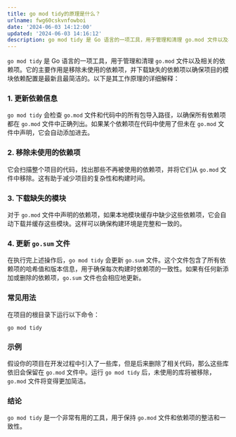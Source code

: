 ```yaml
---
title: go mod tidy的原理是什么？
urlname: fwg60cskvnfowboi
date: '2024-06-03 14:12:00'
updated: '2024-06-03 14:16:12'
description: go mod tidy 是 Go 语言的一项工具，用于管理和清理 go.mod 文件以及相关的依赖项。它的主要作用是移除未使用的依赖项，并下载缺失的依赖项以确保项目的模块依赖配置是最新且最简洁的。以下是其工作原理的详细解释：1. 更新依赖信息go mod tidy 会检查 go.mod 文件和...
---
```

`go mod tidy` 是 Go 语言的一项工具，用于管理和清理 `go.mod` 文件以及相关的依赖项。它的主要作用是移除未使用的依赖项，并下载缺失的依赖项以确保项目的模块依赖配置是最新且最简洁的。以下是其工作原理的详细解释：

### 1. 更新依赖信息

`go mod tidy` 会检查 `go.mod` 文件和代码中的所有包导入路径，以确保所有依赖项都在 `go.mod` 文件中正确列出。如果某个依赖项在代码中使用了但未在 `go.mod` 文件中声明，它会自动添加进去。

### 2. 移除未使用的依赖项

它会扫描整个项目的代码，找出那些不再被使用的依赖项，并将它们从 `go.mod` 文件中移除。这有助于减少项目的复杂性和构建时间。

### 3. 下载缺失的模块

对于 `go.mod` 文件中声明的依赖项，如果本地模块缓存中缺少这些依赖项，它会自动下载并缓存这些模块。这样可以确保构建环境是完整和一致的。

### 4. 更新 `go.sum` 文件

在执行完上述操作后，`go mod tidy` 会更新 `go.sum` 文件。这个文件包含了所有依赖项的哈希值和版本信息，用于确保每次构建时依赖项的一致性。如果有任何新添加或删除的依赖项，`go.sum` 文件也会相应地更新。

### 常见用法

在项目的根目录下运行以下命令：

```shell
go mod tidy
```

### 示例

假设你的项目在开发过程中引入了一些库，但是后来删除了相关代码，那么这些库依旧会保留在 `go.mod` 文件中。运行 `go mod tidy` 后，未使用的库将被移除，`go.mod` 文件将变得更加简洁。

### 结论

`go mod tidy` 是一个非常有用的工具，用于保持 `go.mod` 文件和依赖项的整洁和一致性。
